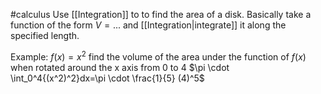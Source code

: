 #calculus 
Use [[Integration]] to to find the area of a disk. Basically take a function of the form $V=...$ and [[Integration|integrate]] it along the specified length.

Example:
$f(x)=x^2$
find the volume of the area under the function of $f(x)$ when rotated around the x axis from 0 to 4
$\pi \cdot \int_0^4{(x^2)^2}dx=\pi \cdot \frac{1}{5} (4)^5$


